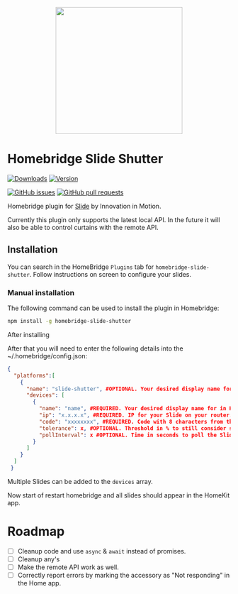 
<p align="center">

<img src="https://github.com/bram-is/homebridge-slide-shutter/raw/main/_assets/header.png" width="286">

</p>

# Homebridge Slide Shutter

[![Downloads](https://img.shields.io/npm/dt/homebridge-slide-shutter)](https://www.npmjs.com/package/homebridge-slide-shutter)
[![Version](https://img.shields.io/npm/v/homebridge-slide-shutter)](https://www.npmjs.com/package/homebridge-slide-shutter)

[![GitHub issues](https://img.shields.io/github/issues/bram-is/homebridge-slide-shutter)](https://github.com/bram-is/homebridge-slide-shutter/issues)
[![GitHub pull requests](https://img.shields.io/github/issues-pr/bram-is/homebridge-slide-shutter)](https://github.com/bram-is/homebridge-slide-shutter/pulls)


Homebridge plugin for [Slide](https://nl.slide.store/) by Innovation in Motion.

Currently this plugin only supports the latest local API. In the future it will also be able to control curtains with the remote API.

## Installation

You can search in the HomeBridge `Plugins` tab for `homebridge-slide-shutter`. Follow instructions on screen to configure your slides.

### Manual installation
The following command can be used to install the plugin in Homebridge:

```bash
npm install -g homebridge-slide-shutter
```

After installing

After that you will need to enter the following details into the ~/.homebridge/config.json:

```JSON
{
  "platforms":[
    {
      "name": "slide-shutter", #OPTIONAL. Your desired display name for in the homebridge logs.
      "devices": [
        {
          "name": "name", #REQUIRED. Your desired display name for in HomeKit.
          "ip": "x.x.x.x", #REQUIRED. IP for your Slide on your router. Should be a fixed IP address.
          "code": "xxxxxxxx", #REQUIRED. Code with 8 characters from the sticker on the top of your Slide or in the manual.
          "tolerance": x, #OPTIONAL. Threshold in % to still consider state fully open or fully closed. Defaults to 10.
          "pollInterval": x #OPTIONAL. Time in seconds to poll the Slide curtain. Defaults to 5.
        }
      ]
    }
  ]
 }
```
Multiple Slides can be added to the `devices` array.

Now start of restart homebridge and all slides should appear in the HomeKit app.

# Roadmap

- [ ] Cleanup code and use `async` & `await` instead of promises.
- [ ] Cleanup any's
- [ ] Make the remote API work as well.
- [ ] Correctly report errors by marking the accessory as "Not responding" in the Home app.
